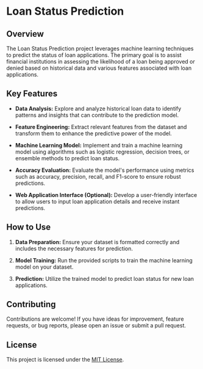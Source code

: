 # Loan Status Prediction

## Overview

The Loan Status Prediction project leverages machine learning techniques to predict the status of loan applications. The primary goal is to assist financial institutions in assessing the likelihood of a loan being approved or denied based on historical data and various features associated with loan applications.

## Key Features

- **Data Analysis:** Explore and analyze historical loan data to identify patterns and insights that can contribute to the prediction model.

- **Feature Engineering:** Extract relevant features from the dataset and transform them to enhance the predictive power of the model.

- **Machine Learning Model:** Implement and train a machine learning model using algorithms such as logistic regression, decision trees, or ensemble methods to predict loan status.

- **Accuracy Evaluation:** Evaluate the model's performance using metrics such as accuracy, precision, recall, and F1-score to ensure robust predictions.

- **Web Application Interface (Optional):** Develop a user-friendly interface to allow users to input loan application details and receive instant predictions.

## How to Use

1. **Data Preparation:** Ensure your dataset is formatted correctly and includes the necessary features for prediction.

2. **Model Training:** Run the provided scripts to train the machine learning model on your dataset.

3. **Prediction:** Utilize the trained model to predict loan status for new loan applications.

## Contributing

Contributions are welcome! If you have ideas for improvement, feature requests, or bug reports, please open an issue or submit a pull request.

## License

This project is licensed under the [MIT License](LICENSE).
